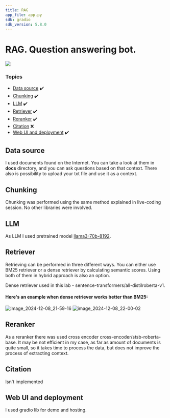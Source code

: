 ```yaml
---
title: RAG
app_file: app.py
sdk: gradio
sdk_version: 5.8.0
---
```

# RAG. Question answering bot.
![](https://i.giphy.com/media/v1.Y2lkPTc5MGI3NjExNXZyaTM1anczcGE0cDliYWZkNXhvY3ZrOGRzeTJ5a3EwcXl3aGVnZCZlcD12MV9pbnRlcm5hbF9naWZfYnlfaWQmY3Q9Zw/12xDxBbj7CPAOI/giphy.gif)

### Topics
  - [Data source](#data-source) ✔️
  - [Chunking](#chunking) ✔️
  - [LLM](#llm) ✔️
  - [Retriever](#retriever) ✔️
  - [Reranker](#reranker) ✔️
  - [Citation](#citation) ❌
  - [Web UI and deployment](#web-ui-and-deployment) ✔️


## Data source

I used documents found on the Internet. You can take a look at them in **docs**  directory, and you can ask questions based on that context. There also is possibility to upload your txt file and use it as a context.

## Chunking
Chunking was performed using the same method explained in live-coding session. No other libraries were involved.

## LLM
As LLM I used pretrained model [llama3-70b-8192](https://huggingface.co/Groq/Llama-3-Groq-70B-Tool-Use).

## Retriever
Retrieving can be performed in three different ways. You can either use BM25 retriever or a dense retriever by calculating semantic scores. Using both of them in hybrid approach is also an option.

Dense retriever used in this lab - sentence-transformers/all-distilroberta-v1.

#### Here's an example when dense retriever works better than BM25:
![image_2024-12-08_21-59-16](https://github.com/user-attachments/assets/50e2b14a-dc28-4e4b-8752-90ab46d2d883)
![image_2024-12-08_22-00-02](https://github.com/user-attachments/assets/eec3f618-99f0-4b43-b6a5-573ef612ae3e)


## Reranker

As a reranker there was used cross encoder cross-encoder/stsb-roberta-base. It may be not efficient in my case, as far as amount of documents is quite small, so it takes time to process the data, but does not improve the process of extracting context.
## Citation

Isn't implemented
## Web UI and deployment
I used gradio lib for demo and hosting.

